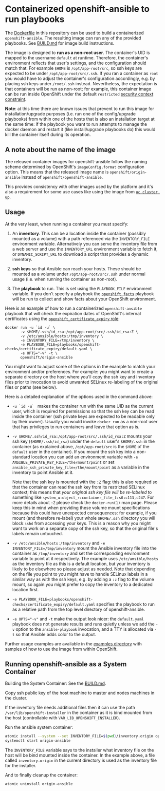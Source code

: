 # Containerized openshift-ansible to run playbooks

The [Dockerfile](images/installer/Dockerfile) in this repository can be used to build a containerized `openshift-ansible`. The resulting image can run any of the provided playbooks. See [BUILD.md](BUILD.md) for image build instructions.

The image is designed to **run as a non-root user**. The container's UID is mapped to the username `default` at runtime. Therefore, the container's environment reflects that user's settings, and the configuration should match that. For example `$HOME` is `/opt/app-root/src`, so ssh keys are expected to be under `/opt/app-root/src/.ssh`. If you ran a container as `root` you would have to adjust the container's configuration accordingly, e.g. by placing ssh keys under `/root/.ssh` instead. Nevertheless, the expectation is that containers will be run as non-root; for example, this container image can be run inside OpenShift under the default `restricted` [security context constraint](https://docs.openshift.org/latest/architecture/additional_concepts/authorization.html#security-context-constraints).

**Note**: at this time there are known issues that prevent to run this image for installation/upgrade purposes (i.e. run one of the config/upgrade playbooks) from within one of the hosts that is also an installation target at the same time: if the playbook you want to run attempts to manage the docker daemon and restart it (like install/upgrade playbooks do) this would kill the container itself during its operation.

## A note about the name of the image

The released container images for openshift-ansible follow the naming scheme determined by OpenShift's `imageConfig.format` configuration option. This means that the released image name is `openshift/origin-ansible` instead of `openshift/openshift-ansible`.

This provides consistency with other images used by the platform and it's also a requirement for some use cases like using the image from [`oc cluster up`](https://github.com/openshift/origin/blob/master/docs/cluster_up_down.md).

## Usage

At the very least, when running a container you must specify:

1. An **inventory**. This can be a location inside the container (possibly mounted as a volume) with a path referenced via the `INVENTORY_FILE` environment variable. Alternatively you can serve the inventory file from a web server and use the `INVENTORY_URL` environment variable to fetch it, or `DYNAMIC_SCRIPT_URL` to download a script that provides a dynamic inventory.

1. **ssh keys** so that Ansible can reach your hosts. These should be mounted as a volume under `/opt/app-root/src/.ssh` under normal usage (i.e. when running the container as non-root).

1. The **playbook** to run. This is set using the `PLAYBOOK_FILE` environment variable. If you don't specify a playbook the [`openshift_facts`](playbooks/byo/openshift_facts.yml) playbook will be run to collect and show facts about your OpenShift environment.

Here is an example of how to run a containerized `openshift-ansible` playbook that will check the expiration dates of OpenShift's internal certificates using the [`openshift_certificate_expiry` role](roles/openshift_certificate_expiry):

    docker run -u `id -u` \
           -v $HOME/.ssh/id_rsa:/opt/app-root/src/.ssh/id_rsa:Z \
           -v /etc/ansible/hosts:/tmp/inventory \
           -e INVENTORY_FILE=/tmp/inventory \
           -e PLAYBOOK_FILE=playbooks/openshift-checks/certificate_expiry/default.yaml \
           -e OPTS="-v" -t \
           openshift/origin-ansible

You might want to adjust some of the options in the example to match your environment and/or preferences. For example: you might want to create a separate directory on the host where you'll copy the ssh key and inventory files prior to invocation to avoid unwanted SELinux re-labeling of the original files or paths (see below).

Here is a detailed explanation of the options used in the command above:

* ``-u `id -u` `` makes the container run with the same UID as the current user, which is required for permissions so that the ssh key can be read inside the container (ssh private keys are expected to be readable only by their owner). Usually you would invoke `docker run` as a non-root user that has privileges to run containers and leave that option as is.

* `-v $HOME/.ssh/id_rsa:/opt/app-root/src/.ssh/id_rsa:Z` mounts your ssh key (`$HOME/.ssh/id_rsa`) under the `default` user's `$HOME/.ssh` in the container (as explained above, `/opt/app-root/src` is the `$HOME` of the `default` user in the container). If you mount the ssh key into a non-standard location you can add an environment variable with `-e ANSIBLE_PRIVATE_KEY_FILE=/the/mount/point` or set `ansible_ssh_private_key_file=/the/mount/point` as a variable in the inventory to point Ansible at it.

  Note that the ssh key is mounted with the `:Z` flag: this is also required so that the container can read the ssh key from its restricted SELinux context; this means that *your original ssh key file will be re-labeled* to something like `system_u:object_r:container_file_t:s0:c113,c247`. For more details about `:Z` please check the `docker-run(1)` man page. Please keep this in mind when providing these volume mount specifications because this could have unexpected consequences: for example, if you mount (and therefore re-label) your whole `$HOME/.ssh` directory you will block `sshd` from accessing your keys. This is a reason why you might want to work on a separate copy of the ssh key, so that the original file's labels remain untouched.

* `-v /etc/ansible/hosts:/tmp/inventory` and `-e INVENTORY_FILE=/tmp/inventory` mount the Ansible inventory file into the container as `/tmp/inventory` and set the corresponding environment variable to point at it respectively. The example uses `/etc/ansible/hosts` as the inventory file as this is a default location, but your inventory is likely to be elsewhere so please adjust as needed. Note that depending on the file you point to you might have to handle SELinux labels in a similar way as with the ssh keys, e.g. by adding a `:z` flag to the volume mount, so again you might prefer to copy the inventory to a dedicated location first.

* `-e PLAYBOOK_FILE=playbooks/openshift-checks/certificate_expiry/default.yaml` specifies the playbook to run as a relative path from the top level directory of openshift-ansible.

* `-e OPTS="-v"` and `-t` make the output look nicer: the `default.yaml` playbook does not generate results and runs quietly unless we add the `-v` option to the `ansible-playbook` invocation, and a TTY is allocated via `-t` so that Ansible adds color to the output.

Further usage examples are available in the [examples directory](examples/) with samples of how to use the image from within OpenShift.

## Running openshift-ansible as a System Container

Building the System Container: See the [BUILD.md](BUILD.md).

Copy ssh public key of the host machine to master and nodes machines in the cluster.

If the inventory file needs additional files then it can use the path `/var/lib/openshift-installer` in the container as it is bind mounted from the host (controllable with `VAR_LIB_OPENSHIFT_INSTALLER`).

Run the ansible system container:

```sh
atomic install --system --set INVENTORY_FILE=$(pwd)/inventory.origin openshift/origin-ansible
systemctl start origin-ansible
```

The `INVENTORY_FILE` variable says to the installer what inventory file on the host will be bind mounted inside the container.  In the example above, a file called `inventory.origin` in the current directory is used as the inventory file for the installer.

And to finally cleanup the container:

```
atomic uninstall origin-ansible
```
